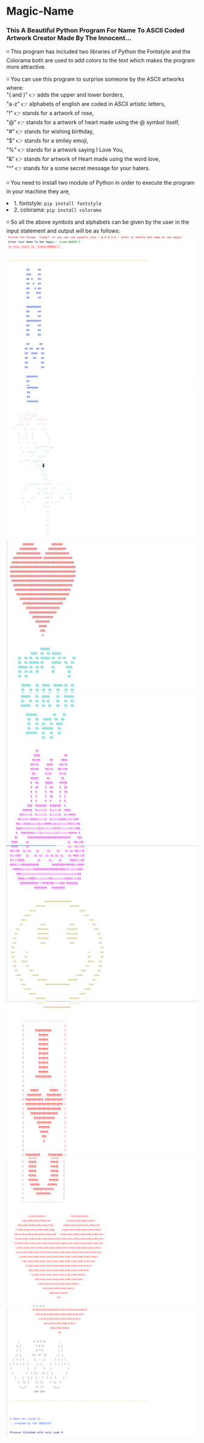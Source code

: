 # Magic-Name
### This A Beautiful Python Program For Name To ASCII Coded Artwork Creator Made By The Innocent...

◽ This program has included two libraries of Python the Fontstyle and the Colorama both are used to add
    colors to the text which makes the program more attractive.

◽ You can use this program to surprise someone by the ASCII artworks where:   
"( and )" 👉 adds the upper and lower borders,    
"a-z" 👉 alphabets of english are coded in ASCII artistic letters,    
"!" 👉 stands for a artwork of rose,    
"@" 👉 stands for a artwork of heart made using the @ symbol itself,    
"#" 👉 stands for wishing birthday,    
"$" 👉 stands for a smiley emoji,    
"%" 👉 stands for a artwork saying I Love You,    
"&" 👉 stands for artwork of Heart made using the word love,    
"^" 👉 stands for a some secret message for your haters.
            
◽ You need to install two module of Python in order to execute the program in your machine they are,
    <li>1. fontstyle:
               `pip install fontstyle`</li>
    <li>2. colorama:
               `pip install colorama`</li>
               
◽  So all the above symbols and alphabets can be given by the user in the input statement and output
     will be as follows:                                                                                                                                                                       
     ![Output](/assets.md/Screenshot1.png "image1")
     ![Output](/assets.md/Screenshot2.png "image2")
     ![Output](/assets.md/Screenshot3.png "image3")
     ![Output](/assets.md/Screenshot4.png "image4")
     ![Output](/assets.md/Screenshot5.png "image5")
     ![Output](/assets.md/Screenshot6.png "image6")
     ![Output](/assets.md/Screenshot7.png "image7")
     ![Output](/assets.md/Screenshot8.png "image8")

     
